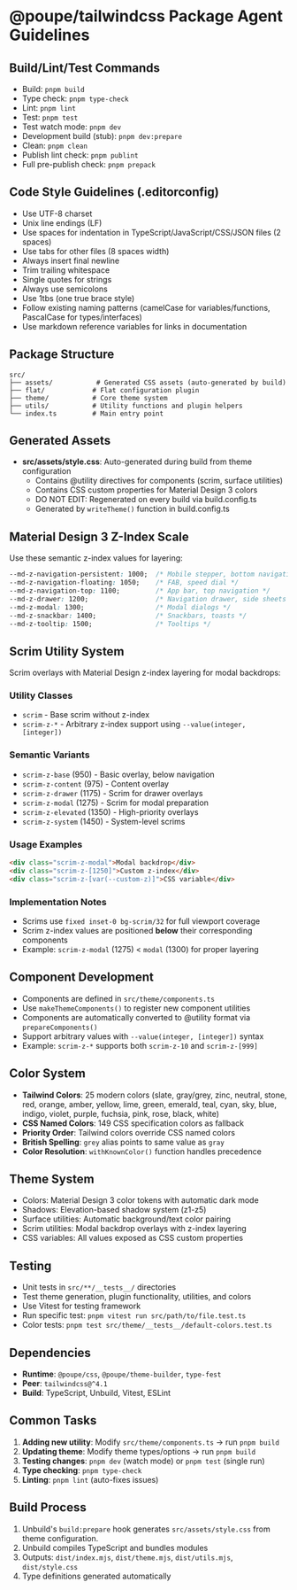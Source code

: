 # @poupe/tailwindcss Package Agent Guidelines

## Build/Lint/Test Commands
- Build: `pnpm build`
- Type check: `pnpm type-check`
- Lint: `pnpm lint`
- Test: `pnpm test`
- Test watch mode: `pnpm dev`
- Development build (stub): `pnpm dev:prepare`
- Clean: `pnpm clean`
- Publish lint check: `pnpm publint`
- Full pre-publish check: `pnpm prepack`

## Code Style Guidelines (.editorconfig)
- Use UTF-8 charset
- Unix line endings (LF)
- Use spaces for indentation in TypeScript/JavaScript/CSS/JSON files (2 spaces)
- Use tabs for other files (8 spaces width)
- Always insert final newline
- Trim trailing whitespace
- Single quotes for strings
- Always use semicolons
- Use 1tbs (one true brace style)
- Follow existing naming patterns (camelCase for variables/functions, PascalCase for types/interfaces)
- Use markdown reference variables for links in documentation

## Package Structure
```
src/
├── assets/           # Generated CSS assets (auto-generated by build)
├── flat/            # Flat configuration plugin
├── theme/           # Core theme system
├── utils/           # Utility functions and plugin helpers
└── index.ts         # Main entry point
```

## Generated Assets
- **src/assets/style.css**: Auto-generated during build from theme configuration
  - Contains @utility directives for components (scrim, surface utilities)
  - Contains CSS custom properties for Material Design 3 colors
  - DO NOT EDIT: Regenerated on every build via build.config.ts
  - Generated by `writeTheme()` function in build.config.ts

## Material Design 3 Z-Index Scale
Use these semantic z-index values for layering:
```css
--md-z-navigation-persistent: 1000;  /* Mobile stepper, bottom navigation */
--md-z-navigation-floating: 1050;    /* FAB, speed dial */
--md-z-navigation-top: 1100;         /* App bar, top navigation */
--md-z-drawer: 1200;                 /* Navigation drawer, side sheets */
--md-z-modal: 1300;                  /* Modal dialogs */
--md-z-snackbar: 1400;               /* Snackbars, toasts */
--md-z-tooltip: 1500;                /* Tooltips */
```

## Scrim Utility System
Scrim overlays with Material Design z-index layering for modal backdrops:

### Utility Classes
- `scrim` - Base scrim without z-index
- `scrim-z-*` - Arbitrary z-index support using `--value(integer, [integer])`

### Semantic Variants
- `scrim-z-base` (950) - Basic overlay, below navigation
- `scrim-z-content` (975) - Content overlay
- `scrim-z-drawer` (1175) - Scrim for drawer overlays
- `scrim-z-modal` (1275) - Scrim for modal preparation
- `scrim-z-elevated` (1350) - High-priority overlays
- `scrim-z-system` (1450) - System-level scrims

### Usage Examples
```html
<div class="scrim-z-modal">Modal backdrop</div>
<div class="scrim-z-[1250]">Custom z-index</div>
<div class="scrim-z-[var(--custom-z)]">CSS variable</div>
```

### Implementation Notes
- Scrims use `fixed inset-0 bg-scrim/32` for full viewport coverage
- Scrim z-index values are positioned **below** their corresponding components
- Example: `scrim-z-modal` (1275) < `modal` (1300) for proper layering

## Component Development
- Components are defined in `src/theme/components.ts`
- Use `makeThemeComponents()` to register new component utilities
- Components are automatically converted to @utility format via `prepareComponents()`
- Support arbitrary values with `--value(integer, [integer])` syntax
- Example: `scrim-z-*` supports both `scrim-z-10` and `scrim-z-[999]`

## Color System
- **Tailwind Colors**: 25 modern colors (slate, gray/grey, zinc, neutral,
  stone, red, orange, amber, yellow, lime, green, emerald, teal, cyan,
  sky, blue, indigo, violet, purple, fuchsia, pink, rose, black, white)
- **CSS Named Colors**: 149 CSS specification colors as fallback
- **Priority Order**: Tailwind colors override CSS named colors
- **British Spelling**: `grey` alias points to same value as `gray`
- **Color Resolution**: `withKnownColor()` function handles precedence

## Theme System
- Colors: Material Design 3 color tokens with automatic dark mode
- Shadows: Elevation-based shadow system (z1-z5)
- Surface utilities: Automatic background/text color pairing
- Scrim utilities: Modal backdrop overlays with z-index layering
- CSS variables: All values exposed as CSS custom properties

## Testing
- Unit tests in `src/**/__tests__/` directories
- Test theme generation, plugin functionality, utilities, and colors
- Use Vitest for testing framework
- Run specific test: `pnpm vitest run src/path/to/file.test.ts`
- Color tests: `pnpm test src/theme/__tests__/default-colors.test.ts`

## Dependencies
- **Runtime**: `@poupe/css`, `@poupe/theme-builder`, `type-fest`
- **Peer**: `tailwindcss@^4.1`
- **Build**: TypeScript, Unbuild, Vitest, ESLint

## Common Tasks
1. **Adding new utility**: Modify `src/theme/components.ts` → run `pnpm build`
2. **Updating theme**: Modify theme types/options → run `pnpm build`
3. **Testing changes**: `pnpm dev` (watch mode) or `pnpm test` (single run)
4. **Type checking**: `pnpm type-check`
5. **Linting**: `pnpm lint` (auto-fixes issues)

## Build Process
1. Unbuild's `build:prepare` hook generates `src/assets/style.css` from theme configuration.
2. Unbuild compiles TypeScript and bundles modules
3. Outputs: `dist/index.mjs`, `dist/theme.mjs`, `dist/utils.mjs`, `dist/style.css`
4. Type definitions generated automatically

